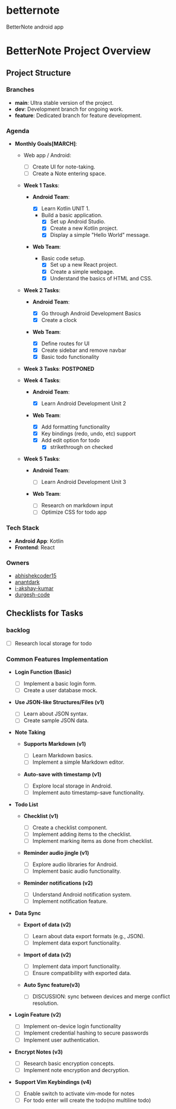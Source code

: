 # betternote

BetterNote android app

# BetterNote Project Overview

## Project Structure

### Branches

- **main**: Ultra stable version of the project.
- **dev**: Development branch for ongoing work.
- **feature**: Dedicated branch for feature development.

### Agenda

- **Monthly Goals[MARCH]**:
  - Web app / Android:

    - [ ]  Create UI for note-taking.
    - [ ]  Create a Note entering space.
  - **Week 1 Tasks**:

    - **Android Team**:

      - [X]  Learn Kotlin UNIT 1.

      - Build a basic application.
        - [X]  Set up Android Studio.
        - [X]  Create a new Kotlin project.
        - [X]  Display a simple "Hello World" message.
    - **Web Team**:

      - Basic code setup.
        - [X]  Set up a new React project.
        - [X]  Create a simple webpage.
        - [X]  Understand the basics of HTML and CSS.
  - **Week 2 Tasks**:

    - **Android Team**:

      - [x]  Go through Android Development Basics
      - [x]  Create a clock

    - **Web Team**:

      - [x]  Define routes for UI
      - [x]  Create sidebar and remove navbar
      - [x]  Basic todo functionality

  - **Week 3 Tasks**:
    **POSTPONED**

  - **Week 4 Tasks**:

    - **Android Team**:

      - [x]  Learn Android Development Unit 2

    - **Web Team**:

      - [x]  Add formatting functionality
      - [x]  Key bindings (redo, undo, etc) support
      - [x] Add edit option for todo
        - [x] strikethrough on checked

  - **Week 5 Tasks**:

    - **Android Team**:

      - [ ]  Learn Android Development Unit 3

    - **Web Team**:

      - [ ]  Research on markdown input
      - [ ] Optimize CSS for todo app

### Tech Stack

- **Android App**: Kotlin
- **Frontend**: React

### Owners

- [abhishekcoder15](https://github.com/abhishekcoder15)
- [anantdark](https://github.com/anantdark)
- [i-akshay-kumar](https://github.com/i-akshay-kumar)
- [durgesh-code](https://github.com/durgesh-code)

## Checklists for Tasks

### backlog
- [ ] Research local storage for todo
 
### Common Features Implementation

- **Login Function (Basic)**

  - [ ]  Implement a basic login form.
  - [ ]  Create a user database mock.
- **Use JSON-like Structures/Files (v1)**

  - [ ]  Learn about JSON syntax.
  - [ ]  Create sample JSON data.
- **Note Taking**

  - **Supports Markdown (v1)**

    - [ ]  Learn Markdown basics.
    - [ ]  Implement a simple Markdown editor.
  - **Auto-save with timestamp (v1)**

    - [ ]  Explore local storage in Android.
    - [ ]  Implement auto timestamp-save functionality.
- **Todo List**

  - **Checklist (v1)**

    - [ ]  Create a checklist component.
    - [ ]  Implement adding items to the checklist.
    - [ ]  Implement marking items as done from checklist.
  - **Reminder audio jingle (v1)**

    - [ ]  Explore audio libraries for Android.
    - [ ]  Implement basic audio functionality.
  - **Reminder notifications (v2)**

    - [ ]  Understand Android notification system.
    - [ ]  Implement notification feature.
- **Data Sync**

  - **Export of data (v2)**

    - [ ]  Learn about data export formats (e.g., JSON).
    - [ ]  Implement data export functionality.
  - **Import of data (v2)**

    - [ ]  Implement data import functionality.
    - [ ]  Ensure compatibility with exported data.
  - **Auto Sync feature(v3)**

    - [ ]  DISCUSSION: sync between devices and merge conflict resolution.
- **Login Feature (v2)**

  - [ ]  Implement on-device login functionality
  - [ ]  Implement credential hashing to secure passwords
  - [ ]  Implement user authentication.
- **Encrypt Notes (v3)**

  - [ ]  Research basic encryption concepts.
  - [ ]  Implement note encryption and decryption.
- **Support Vim Keybindings (v4)**

  - [ ]  Enable switch to activate vim-mode for notes
  - [ ]  For todo enter will create the todo(no multiline todo)
